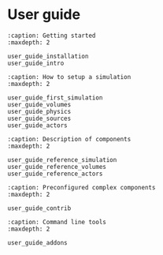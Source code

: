 # User guide

```{toctree}
:caption: Getting started
:maxdepth: 2

user_guide_installation
user_guide_intro
```

```{toctree}
:caption: How to setup a simulation
:maxdepth: 2

user_guide_first_simulation
user_guide_volumes
user_guide_physics
user_guide_sources
user_guide_actors
```

```{toctree}
:caption: Description of components
:maxdepth: 2

user_guide_reference_simulation
user_guide_reference_volumes
user_guide_reference_actors
```


```{toctree}
:caption: Preconfigured complex components
:maxdepth: 2

user_guide_contrib
```


```{toctree}
:caption: Command line tools
:maxdepth: 2

user_guide_addons
```
